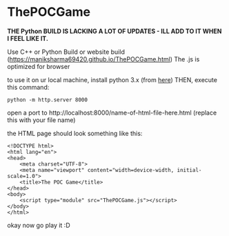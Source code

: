 # ThePOCGame

**THE Python BUILD IS LACKING A LOT OF UPDATES - ILL ADD TO IT WHEN I FEEL LIKE IT.**

Use C++ or Python Build
or website build (https://maniksharma69420.github.io/ThePOCGame.html)
The .js is optimized for browser

to use it on ur local machine,
install python 3.x (from <a href="https://www.python.org">here</a>)
THEN, execute this command:

```python -m http.server 8000```

open a port to http://localhost:8000/name-of-html-file-here.html (replace this with your file name)

the HTML page should look something like this:
```
<!DOCTYPE html>
<html lang="en">
<head>
    <meta charset="UTF-8">
    <meta name="viewport" content="width=device-width, initial-scale=1.0">
    <title>The POC Game</title>
</head>
<body>
    <script type="module" src="ThePOCGame.js"></script>
</body>
</html>
```

okay now go play it :D
